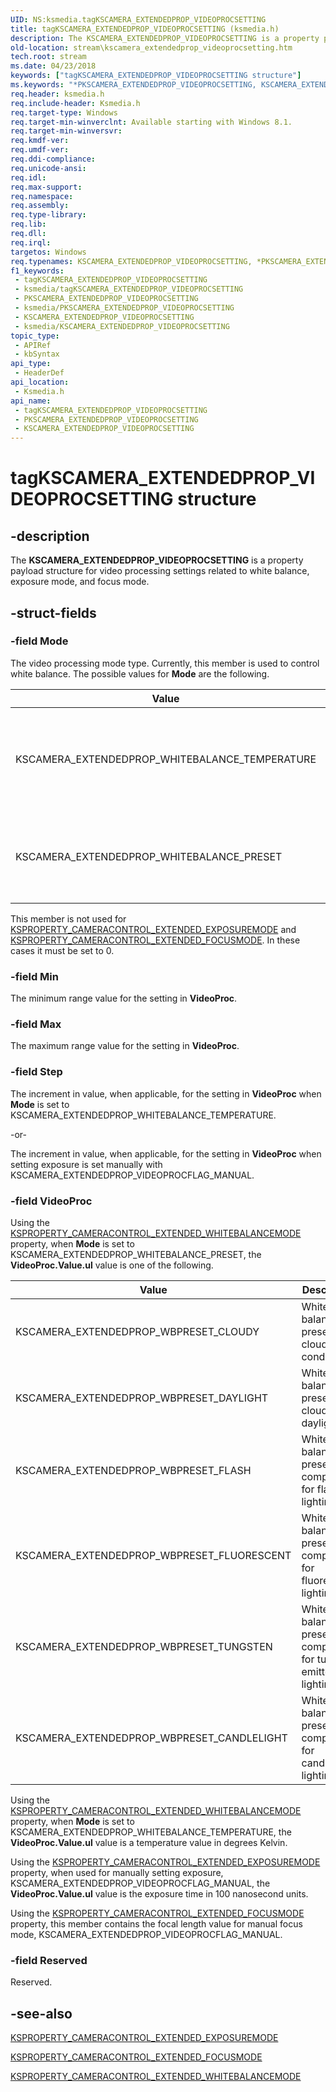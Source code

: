 ```yaml
---
UID: NS:ksmedia.tagKSCAMERA_EXTENDEDPROP_VIDEOPROCSETTING
title: tagKSCAMERA_EXTENDEDPROP_VIDEOPROCSETTING (ksmedia.h)
description: The KSCAMERA_EXTENDEDPROP_VIDEOPROCSETTING is a property payload structure for video processing settings related to white balance, exposure mode, and focus mode.
old-location: stream\kscamera_extendedprop_videoprocsetting.htm
tech.root: stream
ms.date: 04/23/2018
keywords: ["tagKSCAMERA_EXTENDEDPROP_VIDEOPROCSETTING structure"]
ms.keywords: "*PKSCAMERA_EXTENDEDPROP_VIDEOPROCSETTING, KSCAMERA_EXTENDEDPROP_VIDEOPROCSETTING, KSCAMERA_EXTENDEDPROP_VIDEOPROCSETTING structure [Streaming Media Devices], KSCAMERA_EXTENDEDPROP_WBPRESET_CANDLELIGHT, KSCAMERA_EXTENDEDPROP_WBPRESET_CLOUDY, KSCAMERA_EXTENDEDPROP_WBPRESET_DAYLIGHT, KSCAMERA_EXTENDEDPROP_WBPRESET_FLASH, KSCAMERA_EXTENDEDPROP_WBPRESET_FLUORESCENT, KSCAMERA_EXTENDEDPROP_WBPRESET_TUNGSTEN, KSCAMERA_EXTENDEDPROP_WHITEBALANCE_PRESET, KSCAMERA_EXTENDEDPROP_WHITEBALANCE_TEMPERATURE, PKSCAMERA_EXTENDEDPROP_VIDEOPROCSETTING, PKSCAMERA_EXTENDEDPROP_VIDEOPROCSETTING structure pointer [Streaming Media Devices], ksmedia/KSCAMERA_EXTENDEDPROP_VIDEOPROCSETTING, ksmedia/PKSCAMERA_EXTENDEDPROP_VIDEOPROCSETTING, stream.kscamera_extendedprop_videoprocsetting, tagKSCAMERA_EXTENDEDPROP_VIDEOPROCSETTING"
req.header: ksmedia.h
req.include-header: Ksmedia.h
req.target-type: Windows
req.target-min-winverclnt: Available starting with Windows 8.1.
req.target-min-winversvr: 
req.kmdf-ver: 
req.umdf-ver: 
req.ddi-compliance: 
req.unicode-ansi: 
req.idl: 
req.max-support: 
req.namespace: 
req.assembly: 
req.type-library: 
req.lib: 
req.dll: 
req.irql: 
targetos: Windows
req.typenames: KSCAMERA_EXTENDEDPROP_VIDEOPROCSETTING, *PKSCAMERA_EXTENDEDPROP_VIDEOPROCSETTING
f1_keywords:
 - tagKSCAMERA_EXTENDEDPROP_VIDEOPROCSETTING
 - ksmedia/tagKSCAMERA_EXTENDEDPROP_VIDEOPROCSETTING
 - PKSCAMERA_EXTENDEDPROP_VIDEOPROCSETTING
 - ksmedia/PKSCAMERA_EXTENDEDPROP_VIDEOPROCSETTING
 - KSCAMERA_EXTENDEDPROP_VIDEOPROCSETTING
 - ksmedia/KSCAMERA_EXTENDEDPROP_VIDEOPROCSETTING
topic_type:
 - APIRef
 - kbSyntax
api_type:
 - HeaderDef
api_location:
 - Ksmedia.h
api_name:
 - tagKSCAMERA_EXTENDEDPROP_VIDEOPROCSETTING
 - PKSCAMERA_EXTENDEDPROP_VIDEOPROCSETTING
 - KSCAMERA_EXTENDEDPROP_VIDEOPROCSETTING
---
```


# tagKSCAMERA_EXTENDEDPROP_VIDEOPROCSETTING structure


## -description

The **KSCAMERA_EXTENDEDPROP_VIDEOPROCSETTING** is a property payload structure for video processing settings related to white balance, exposure mode, and focus mode.

## -struct-fields

### -field Mode

The video processing mode type. Currently, this member is used to control white balance. The possible values for **Mode** are the following.

| Value | Description |
| --- | --- |
| KSCAMERA_EXTENDEDPROP_WHITEBALANCE_TEMPERATURE | A picture temperature value is used to set white balance in degrees Kelvin. |
| KSCAMERA_EXTENDEDPROP_WHITEBALANCE_PRESET | The white balance setting is a preset value specified in **VideoProc**. |

This member is not used for [KSPROPERTY_CAMERACONTROL_EXTENDED_EXPOSUREMODE](/windows-hardware/drivers/stream/ksproperty-cameracontrol-extended-exposuremode) and [KSPROPERTY_CAMERACONTROL_EXTENDED_FOCUSMODE](/windows-hardware/drivers/stream/ksproperty-cameracontrol-extended-focusmode). In these cases it must be set to 0.

### -field Min

The minimum range value for the setting in **VideoProc**.

### -field Max

The maximum range value for the setting in **VideoProc**.

### -field Step

The increment in value, when applicable, for the setting in **VideoProc** when **Mode** is set to KSCAMERA_EXTENDEDPROP_WHITEBALANCE_TEMPERATURE.

-or-

The increment in value, when applicable, for the setting in **VideoProc** when setting exposure is set manually with KSCAMERA_EXTENDEDPROP_VIDEOPROCFLAG_MANUAL.

### -field VideoProc

Using the [KSPROPERTY_CAMERACONTROL_EXTENDED_WHITEBALANCEMODE](/windows-hardware/drivers/stream/ksproperty-cameracontrol-extended-whitebalancemode) property, when **Mode** is set to KSCAMERA_EXTENDEDPROP_WHITEBALANCE_PRESET, the **VideoProc.Value.ul** value is one of the following.

| Value | Description |
| --- | --- |
| KSCAMERA_EXTENDEDPROP_WBPRESET_CLOUDY | White balance preset for cloudy conditions. |
| KSCAMERA_EXTENDEDPROP_WBPRESET_DAYLIGHT | White balance preset for cloudy daylight. |
| KSCAMERA_EXTENDEDPROP_WBPRESET_FLASH | White balance preset to compensate for flash lighting. |
| KSCAMERA_EXTENDEDPROP_WBPRESET_FLUORESCENT | White balance preset to compensate for fluorescent lighting. |
| KSCAMERA_EXTENDEDPROP_WBPRESET_TUNGSTEN | White balance preset to compensate for tungsten emitted lighting. |
| KSCAMERA_EXTENDEDPROP_WBPRESET_CANDLELIGHT | White balance preset to compensate for candlelight lighting. |

Using the [KSPROPERTY_CAMERACONTROL_EXTENDED_WHITEBALANCEMODE](/windows-hardware/drivers/stream/ksproperty-cameracontrol-extended-whitebalancemode) property, when **Mode** is set to KSCAMERA_EXTENDEDPROP_WHITEBALANCE_TEMPERATURE, the **VideoProc.Value.ul** value is a temperature value in degrees Kelvin.

Using the  [KSPROPERTY_CAMERACONTROL_EXTENDED_EXPOSUREMODE](/windows-hardware/drivers/stream/ksproperty-cameracontrol-extended-exposuremode) property, when used for manually setting exposure, KSCAMERA_EXTENDEDPROP_VIDEOPROCFLAG_MANUAL, the **VideoProc.Value.ul** value is the exposure time in 100 nanosecond units.

Using the [KSPROPERTY_CAMERACONTROL_EXTENDED_FOCUSMODE](/windows-hardware/drivers/stream/ksproperty-cameracontrol-extended-focusmode) property, this member contains the focal length value for manual focus mode,  KSCAMERA_EXTENDEDPROP_VIDEOPROCFLAG_MANUAL.

### -field Reserved

Reserved.

## -see-also

[KSPROPERTY_CAMERACONTROL_EXTENDED_EXPOSUREMODE](/windows-hardware/drivers/stream/ksproperty-cameracontrol-extended-exposuremode)

[KSPROPERTY_CAMERACONTROL_EXTENDED_FOCUSMODE](/windows-hardware/drivers/stream/ksproperty-cameracontrol-extended-focusmode)

[KSPROPERTY_CAMERACONTROL_EXTENDED_WHITEBALANCEMODE](/windows-hardware/drivers/stream/ksproperty-cameracontrol-extended-whitebalancemode)

